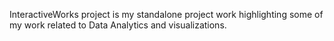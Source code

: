 InteractiveWorks project is my standalone project work highlighting some of my work related to Data Analytics and visualizations. 

